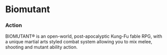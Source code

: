 # Biomutant

### Action

BIOMUTANT® is an open-world, post-apocalyptic Kung-Fu fable RPG, with a unique martial arts styled combat system allowing you to mix melee, shooting and mutant ability action.